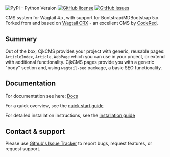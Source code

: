 ![PyPI - Python Version](https://img.shields.io/pypi/pyversions/wagtail-cjkcms)
[![GitHub license](https://img.shields.io/github/license/cjkpl/wagtail-cjkcms)](https://github.com/cjkpl/wagtail-cjkcms/blob/main/LICENSE)
[![GitHub issues](https://img.shields.io/github/issues/cjkpl/wagtail-cjkcms)](https://github.com/cjkpl/wagtail-cjkcms/issues) 

CMS system for Wagtail 4.x, with support for Bootstrap/MDBootstrap 5.x. Forked from and based on [Wagtail CRX](https://github.com/coderedcorp/coderedcms) - an excellent CMS by [CodeRed](https://www.coderedcorp.com/).

## Summary

Out of the box, CjkCMS provides your project with generic, reusable pages:
`ArticleIndex`, `Article`, `WebPage` which you can use in your project, or extend with additional functionality. CjkCMS pages provide you with a generic "body" section and, using `wagtail-seo` package, a basic SEO functionality.

## Documentation
For documentation see here: [Docs](https://github.com/cjkpl/wagtail-cjkcms/blob/main/docs/index.md)

For a quick overview, see the [quick start guide](https://github.com/cjkpl/wagtail-cjkcms/blob/main/docs/quick-start.md)

For detailed installation instructions, see the [installation guide](https://github.com/cjkpl/wagtail-cjkcms/blob/main/docs/installation.md)

## Contact & support
Please use [Github's Issue Tracker](https://github.com/cjkpl/wagtail-cjkcms/issues) to report bugs, request features, or request support.